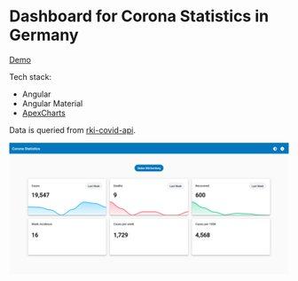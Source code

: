 # Dashboard for Corona Statistics in  Germany

[Demo](https://statistics-corona.netlify.app/)

Tech stack:

* Angular
* Angular Material
* [ApexCharts](https://apexcharts.com/docs/angular-charts/)


Data is queried from [rki-covid-api](https://github.com/marlon360/rki-covid-api).

![Screenshot](doc/img/corona-dashboard.PNG)
